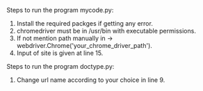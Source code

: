 Steps to run the program mycode.py:

1. Install the required packges if getting any error.
2. chromedriver must be in /usr/bin with executable permissions.
3. If not mention path manually in -> webdriver.Chrome('your_chrome_driver_path').
4. Input of site is given at line 15.


Steps to run the program doctype.py:

1. Change url name according to your choice in line 9.
